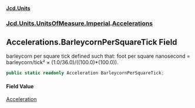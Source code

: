 #### [Jcd.Units](index 'index')
### [Jcd.Units.UnitsOfMeasure.Imperial](Jcd.Units.UnitsOfMeasure.Imperial 'Jcd.Units.UnitsOfMeasure.Imperial').[Accelerations](Accelerations 'Jcd.Units.UnitsOfMeasure.Imperial.Accelerations')

## Accelerations.BarleycornPerSquareTick Field

barleycorn per square tick defined such that: foot per square nanosecond = barleycorn/tick² ×
(1.0/36.0)/((100.0)*(100.0)).

```csharp
public static readonly Acceleration BarleycornPerSquareTick;
```

#### Field Value
[Acceleration](Acceleration 'Jcd.Units.UnitTypes.Acceleration')
